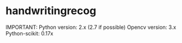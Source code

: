# handwritingrecog
IMPORTANT:
  Python version: 2.x (2.7 if possible)
	Opencv version: 3.x
  Python-scikit: 0.17x
